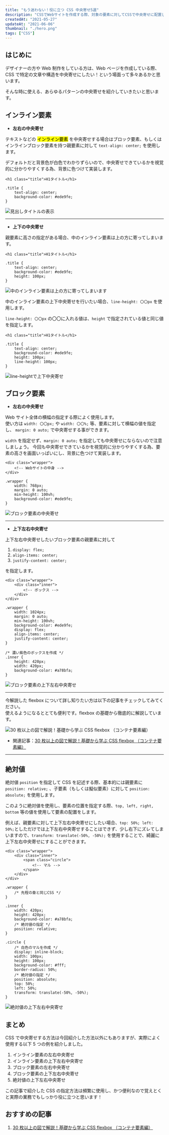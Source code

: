 ```yaml
---
title: "もう迷わない！役に立つ CSS 中央寄せ5選"
description: "CSSでWebサイトを作成する際、対象の要素に対してCSSで中央寄せに配置したい場面は多々あるかと思います。その際に使えるテキストの中央寄せ、コンテントの中央寄せ、絶対値（position）での中央揃せ等、CSSの中央揃えについて解説します。Web制作でとても役に立つ知識です。"
createdAt: "2021-05-27"
updateAt: "2021-06-06"
thumbnail: "./hero.png"
tags: ["CSS"]
---
```


## はじめに

デザイナーの方や Web 制作をしている方は、Web ページを作成している際、CSS で特定の文章や構造を中央寄せにしたい！という場面って多々あるかと思います。

そんな時に使える、あらゆるパターンの中央寄せを紹介していきたいと思います。

## インライン要素

- **左右の中央寄せ**

テキストなどの <mark>インライン要素</mark> を中央寄せする場合はブロック要素、もしくはインラインブロック要素を持つ親要素に対して `text-align: center;` を使用します。

デフォルトだと背景色が白色でわかりずらいので、中央寄せできているかを視覚的に分かりやすくする為、背景に色つけて実装します。

```html:title=HTML
<h1 class="title">H1タイトル</h1>
```

```css{2}:title=CSS
.title {
	text-align: center;
	background-color: #ede9fe;
}
```

![見出しタイトルの表示](./center-1.jpg)

---

- **上下の中央寄せ**

親要素に高さの指定がある場合、中のインライン要素は上の方に寄ってしまいます。

```html:title=HTML
<h1 class="title">H1タイトル</h1>
```

```css{4}:title=親要素に高さの指定がある
.title {
	text-align: center;
	background-color: #ede9fe;
	height: 100px;
}
```

![中のインライン要素は上の方に寄ってしまいます](./center-1-2.jpg)

中のインライン要素の上下中央寄せを行いたい場合、`line-height: 〇〇px` を使用します。

`line-height: 〇〇px` の〇〇に入れる値は、`height` で指定されている値と同じ値を指定します。

```html:title=HTML
<h1 class="title">H1タイトル</h1>
```

```css{4,5}:title=line-heightで上下中央寄せ
.title {
	text-align: center;
	background-color: #ede9fe;
	height: 100px;
	line-height: 100px;
}
```

![line-heightで上下中央寄せ](./center-1-3.jpg)

## ブロック要素

- **左右の中央寄せ**

Web サイト全体の横幅の指定する際によく使用します。  
使い方は `width: 〇〇px;` や `width: 〇〇%;` 等、要素に対して横幅の値を指定し、 `margin: 0 auto;` で中央寄せする事ができます。

`width` を指定せず、`margin: 0 auto;` を指定しても中央寄せにならないので注意しましょう。
今回も中央寄せできているかを視覚的に分かりやすくする為、要素の高さを画面いっぱいにし、背景に色つけて実装します。

```html:title=HTML
<div class="wrapper">
	<!-- Webサイトの中身 -->
</div>
```

```css{2,3}:title=CSS
.wrapper {
	width: 768px;
	margin: 0 auto;
	min-height: 100vh;
	background-color: #ede9fe;
}
```

![ブロック要素の中央寄せ](./center-2.jpg)

---

- **上下左右中央寄せ**

上下左右中央寄せしたいブロック要素の親要素に対して

1. `display: flex;`
1. `align-items: center;`
1. `justify-content: center;`

を指定します。

```html:title=HTML
<div class="wrapper">
	<div class="inner">
		<!-- ボックス -->
	</div>
</div>
```

```css{6,7,8}:title=CSS
.wrapper {
	width: 1024px;
	margin: 0 auto;
	min-height: 100vh;
	background-color: #ede9fe;
	display: flex;
	align-items: center;
	justify-content: center;
}

/* 濃い紫色のボックスを作成 */
.inner {
	height: 420px;
	width: 420px;
	background-color: #a78bfa;
}
```

![ブロック要素の上下左右中央寄せ](./center-3.jpg)

---

今解説した flexbox について詳し知りたい方は以下の記事をチェックしてみてください。  
使えるようになるととても便利です。flexbox の基礎から徹底的に解説しています。

![30 枚以上の図で解説！基礎から学ぶ CSS flexbox （コンテナ要素編）](./flexbox-container.png)

- 関連記事：[30 枚以上の図で解説！基礎から学ぶ CSS flexbox （コンテナ要素編）](../css-flex-box-reference/)

---

## 絶対値

絶対値 `position` を指定して CSS を記述する際、基本的には親要素に `position: relative;` 、子要素（もしくは擬似要素）に対して `position: absolute;` を使用します。

このように絶対値を使用し、要素の位置を指定する際、`top, left, right, bottom` 等の値を使用して要素の配置をします。

例えば、親要素に対して上下左右中央寄せにしたい場合、`top: 50%; left: 50%;`としただけでは上下左右中央寄せすることはできず、少し右下にズレてしまいますので、`transform: translate(-50%, -50%);` を使用することで、綺麗に上下左右中央寄せにすることができます。

```html:title=HTML
<div class="wrapper">
	<div class="inner">
		<span class="circle">
			<!-- マル -->
		</span>
	</div>
</div>
```

```css{22-24}:title=CSS
.wrapper {
	/* 先程の章と同じCSS */
}

.inner {
	width: 420px;
	height: 420px;
	background-color: #a78bfa;
	/* 絶対値の指定 */
	position: relative;
}

.circle {
	/* 白色のマルを作成 */
	display: inline-block;
	width: 100px;
	height: 100px;
	background-color: #fff;
	border-radius: 50%;
	/* 絶対値の指定 */
	position: absolute;
	top: 50%;
	left: 50%;
	transform: translate(-50%, -50%);
}
```

![絶対値の上下左右中央寄せ](./center-4.jpg)

## まとめ

CSS で中央寄せする方法は今回紹介した方法以外にもありますが、実際によく使用する以下 5 つの例を紹介しました。

1. インライン要素の左右中央寄せ
1. インライン要素の上下左右中央寄せ
1. ブロック要素の左右中央寄せ
1. ブロック要素の上下左右中央寄せ
1. 絶対値の上下左右中央寄せ

この記事で紹介した CSS の指定方法は頻繁に使用し、かつ便利なので覚えとくと実際の業務でもしっかり役に立つと思います！

## おすすめの記事

1. [30 枚以上の図で解説！基礎から学ぶ CSS flexbox （コンテナ要素編）](../css-flex-box-reference/)
